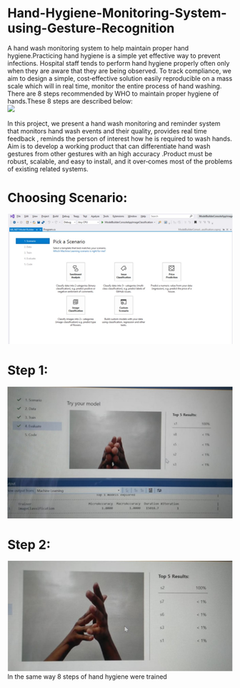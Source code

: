 # Hand-Hygiene-Monitoring-System-using-Gesture-Recognition 
A hand wash monitoring system to help maintain proper hand hygiene.Practicing hand hygiene is a simple yet effective way to prevent infections. Hospital staff tends to perform hand hygiene properly often only when they are aware that they are being observed. To track compliance, we aim to design a simple, cost‐effective solution easily reproducible on a mass scale which will in real time, monitor the entire process of hand washing.  
There are 8 steps recommended by WHO to maintain proper hygiene of hands.These 8 steps are described below:  
![](https://github.com/patilninad/Hand-Hygiene-Monitoring-System-using-Gesture-Recognition/blob/master/washing_hands_photos.jpg)

In this project, we present a hand wash monitoring and reminder system that monitors hand wash events and their quality, provides real time feedback , reminds the person of interest how he is required to wash hands. Aim is to develop a working product that can differentiate hand wash gestures from other gestures with an high accuracy .Product must be robust, scalable, and easy to install, and it over‐comes most of the problems of existing related systems.  
# Choosing Scenario:  
![](https://github.com/MyProjects180/Handwash-Compliance-Monitoring/blob/master/Images%20For%20Reference/Choosing%20Scenario.JPG)
# Step 1:  
![](https://github.com/MyProjects180/Handwash-Compliance-Monitoring/blob/master/Images%20For%20Reference/Result%201.JPG)  
# Step 2:
![](https://github.com/MyProjects180/Handwash-Compliance-Monitoring/blob/master/Images%20For%20Reference/Result%202.JPG)  
In the same way 8 steps of hand hygiene were trained
